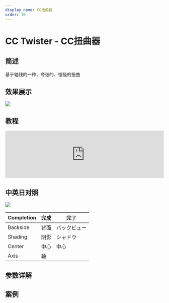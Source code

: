 ```yaml
---
display_name: CC扭曲器
order: 10
---
```


# CC Twister - CC扭曲器

## 简述

基于轴线的一种，夸张的、怪怪的扭曲

## 效果展示

![](https://cdn.yuelili.com/20220103204534.png)

## 教程

<iframe src="https://player.bilibili.com/player.html?bvid=BV1e34y1X7Vj&page=80&high_quality=1" width="100%" allowfullscreen="allowfullscreen" frameborder="0"></iframe>

## 中英日对照

![](https://mir.yuelili.com/user/AE/effects/AE-Effects-Transition-CC_Twister.png)

| Completion | 完成 | 完了         |
| ---------- | ---- | ------------ |
| Backside   | 背面 | バックビュー |
| Shading    | 阴影 | シャドウ     |
| Center     | 中心 | 中心         |
| Axis       | 轴   |              |

## 参数详解

## 案例
